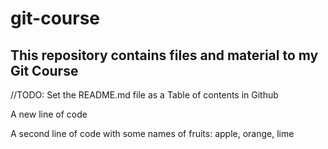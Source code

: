 # git-course

## This repository contains files and material to my Git Course

//TODO: Set the README.md file as a Table of contents in Github

A new line of code

A second line of code with some names of fruits: apple, orange, lime
